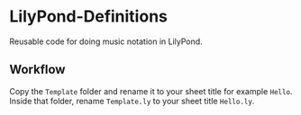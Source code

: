 # LilyPond-Definitions
Reusable code for doing music notation in LilyPond.

## Workflow

Copy the `Template` folder and rename it to your sheet title for example `Hello`. Inside that folder, rename `Template.ly` to your sheet title `Hello.ly`.
